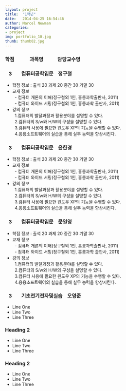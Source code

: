 ```yaml
---
layout: project
title:  "1학년"
date:   2014-04-25 16:54:46
author: Marcel Newman
categories:
- project
img: portfolio_10.jpg
thumb: thumb02.jpg
---
```

 <h3>학점  &nbsp;&nbsp;&nbsp;&nbsp;&nbsp;&nbsp;&nbsp;&nbsp;&nbsp;&nbsp;&nbsp;  과목명 &nbsp;&nbsp;&nbsp;&nbsp;&nbsp;&nbsp;&nbsp; &nbsp;&nbsp;  담당교수명</h3>


<head>

 <script type="text/javascript" src="http://ajax.googleapis.com/ajax/libs/jquery/1.5.2/jquery.min.js"></script> 
 <script type="text/javascript"> </script>

</head>



<body>

<div>
    <h3 class = "trigger">&nbsp;&nbsp;&nbsp;3  &nbsp;&nbsp;&nbsp;&nbsp;&nbsp;&nbsp;  컴퓨터공학입문  &nbsp;&nbsp;  정구철</h3> 
    <ul class = "toggle">
        <li>학점 정보 : 출석 20 과제 20 중간 30 기말 30</li>
        <li>교재 정보 <br>
        &nbsp;&nbsp;- 컴퓨터 개론의 이해(정구철외 1인, 홍릉과학출판사, 2011)<br>
        &nbsp;&nbsp;- 컴퓨터 와이드 서핑(정구철외 1인, 홍릉과학 출판사, 2011)</li>
       <li> 강의 정보  <br>
        &nbsp;&nbsp;1.컴퓨터의 발달과정과 활용분야를 설명할 수 있다.  <br>
        &nbsp;&nbsp;2.컴퓨터의 S/w와 H/W의 구성을 설명할 수 있다. <br>
        &nbsp;&nbsp;3.컴퓨터 사용에 필요한 윈도우 XP의 기능을 수행할 수 있다.<br>
        &nbsp;&nbsp;4.응용소프트웨어의 실습을 통해 실무 능력을 향상시킨다.</li>
    </ul>
</div>
<div>
    <h3 class = "trigger">&nbsp;&nbsp;&nbsp;3  &nbsp;&nbsp;&nbsp;&nbsp;&nbsp;&nbsp;  컴퓨터공학입문  &nbsp;&nbsp;  윤한경</h3>
    <ul class = "toggle">
        <li>학점 정보 : 출석 20 과제 20 중간 30 기말 30</li>
        <li>교재 정보 <br>
        &nbsp;&nbsp;- 컴퓨터 개론의 이해(정구철외 1인, 홍릉과학출판사, 2011)<br>
        &nbsp;&nbsp;- 컴퓨터 와이드 서핑(정구철외 1인, 홍릉과학 출판사, 2011)</li>
       <li> 강의 정보  <br>
        &nbsp;&nbsp;1.컴퓨터의 발달과정과 활용분야를 설명할 수 있다.  <br>
        &nbsp;&nbsp;2.컴퓨터의 S/w와 H/W의 구성을 설명할 수 있다. <br>
        &nbsp;&nbsp;3.컴퓨터 사용에 필요한 윈도우 XP의 기능을 수행할 수 있다.<br>
        &nbsp;&nbsp;4.응용소프트웨어의 실습을 통해 실무 능력을 향상시킨다.</li>
    </ul>
     <h3 class = "trigger">&nbsp;&nbsp;&nbsp;3  &nbsp;&nbsp;&nbsp;&nbsp;&nbsp;&nbsp;  컴퓨터공학입문  &nbsp;&nbsp;  문일영</h3>
    <ul class = "toggle">
        <li>학점 정보 : 출석 20 과제 20 중간 30 기말 30</li>
        <li>교재 정보 <br>
        &nbsp;&nbsp;- 컴퓨터 개론의 이해(정구철외 1인, 홍릉과학출판사, 2011)<br>
        &nbsp;&nbsp;- 컴퓨터 와이드 서핑(정구철외 1인, 홍릉과학 출판사, 2011)</li>
       <li> 강의 정보  <br>
        &nbsp;&nbsp;1.컴퓨터의 발달과정과 활용분야를 설명할 수 있다.  <br>
        &nbsp;&nbsp;2.컴퓨터의 S/w와 H/W의 구성을 설명할 수 있다. <br>
        &nbsp;&nbsp;3.컴퓨터 사용에 필요한 윈도우 XP의 기능을 수행할 수 있다.<br>
        &nbsp;&nbsp;4.응용소프트웨어의 실습을 통해 실무 능력을 향상시킨다.</li>
    </ul>
     <h3 class = "trigger">&nbsp;&nbsp;&nbsp;3  &nbsp;&nbsp;&nbsp;&nbsp;&nbsp;&nbsp;  기초전기전자및실습  &nbsp;&nbsp;  오영준</h3>
    <ul class = "toggle">
        <li>Line One</li>
        <li>Line Two</li>
        <li>Line Three</li>
    </ul>
     <h3 class = "trigger">Heading 2</h3>
    <ul class = "toggle">
        <li>Line One</li>
        <li>Line Two</li>
        <li>Line Three</li>
    </ul>
     <h3 class = "trigger">Heading 2</h3>
    <ul class = "toggle">
        <li>Line One</li>
        <li>Line Two</li>
        <li>Line Three</li>
    </ul>
</div>


<script>

$(".toggle").slideUp();
$(".trigger").click(function () {
    $(this).next(".toggle").slideToggle("slow");
});

</script>
</body>
